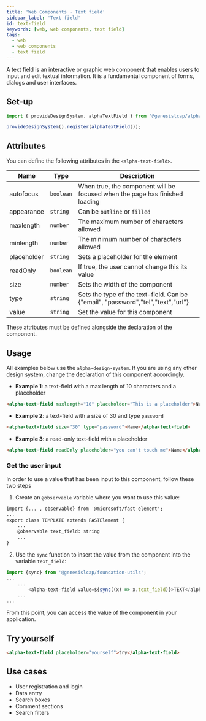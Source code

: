 ```yaml
---
title: 'Web Components - Text field'
sidebar_label: 'Text field'
id: text-field
keywords: [web, web components, text field]
tags:
  - web
  - web components
  - text field
---
```


A text field is an interactive or graphic web component that enables users to input and edit textual information.
It is a fundamental component of forms, dialogs and user interfaces.
## Set-up

```ts
import { provideDesignSystem, alphaTextField } from '@genesislcap/alpha-design-system';

provideDesignSystem().register(alphaTextField());
```

## Attributes

You can define the following attributes in the `<alpha-text-field>`.

| Name        | Type      | Description                                                                    |
|-------------|-----------|--------------------------------------------------------------------------------|
| autofocus   | `boolean` | When true, the component will be focused when the page has finished loading    |
| appearance  | `string`  | Can be `outline` or `filled`                                                   |
| maxlength   | `number`  | The maximum number of characters allowed                                       |
| minlength   | `number`  | The minimum number of characters allowed                                       |
| placeholder | `string`  | Sets a placeholder for the element                                             |
| readOnly    | `boolean` | If true, the user cannot change this its value                                 |
| size        | `number`  | Sets the width of the component                                                |
| type        | `string`  | Sets the type of the text-field. Can be {"email", "password","tel","text","url"}| 
| value       | `string`  | Set the value for this component                                               | 

These attributes must be defined alongside the declaration of the component.

## Usage
All examples below use the `alpha-design-system`. If you are using any other design system, change the declaration
of this component accordingly.

- **Example 1**: a text-field with a max length of 10 characters and a placeholder
```html title="Example 1"
<alpha-text-field maxlength="10" placeholder="This is a placeholder">Name</alpha-text-field>
```
- **Example 2**: a text-field with a size of 30 and type `password`
```html title="Example 2"
<alpha-text-field size="30" type="password">Name</alpha-text-field>
```
- **Example 3**: a read-only text-field with a placeholder
```html title="Example 3"
<alpha-text-field readOnly placeholder="you can't touch me">Name</alpha-text-field>
```

### Get the user input
In order to use a value that has been input to this component, follow these two steps

1. Create an `@observable` variable where you want to use this value:

```html {1,5}
import {... , observable} from '@microsoft/fast-element';
...
export class TEMPLATE extends FASTElement {
    ...
    @observable text_field: string
    ...
}
```

2. Use the `sync` function to insert the value from the component into the variable `text_field`:

```typescript tile="Example 4" {1,4}
import {sync} from '@genesislcap/foundation-utils';
...
    ...
        <alpha-text-field value=${sync((x) => x.text_field)}>TEXT</alpha-text-field>
    ...
...    
```

From this point, you can access the value of the component in your application.

## Try yourself

```html title="try yourself" live
<alpha-text-field placeholder="yourself">try</alpha-text-field>
```

## Use cases

- User registration and login
- Data entry
- Search boxes
- Comment sections
- Search filters
